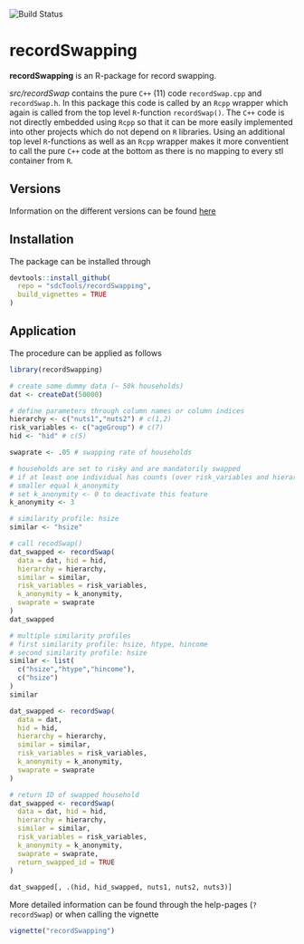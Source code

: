 ![Build Status](https://travis-ci.org/sdcTools/recordSwapping.svg?branch=master)
<!--[![Coverage Status](https://coveralls.io/repos/github/sdcTools/recordSwapping/badge.svg?branch=master)](https://coveralls.io/github/sdcTools/recordSwapping?branch=master)-->
<!--[![CRAN](http://www.r-pkg.org/badges/version/recordSwapping)](https://CRAN.R-project.org/package=recordSwapping)-->
<!--[![Downloads](http://cranlogs.r-pkg.org/badges/recordSwapping)](https://CRAN.R-project.org/package=recordSwapping)-->
<!--[![Mentioned in Awesome Official Statistics ](https://awesome.re/mentioned-badge.svg)](http://www.awesomeofficialstatistics.org)-->

# recordSwapping


**recordSwapping** is an R-package for record swapping.


*src/recordSwap* contains the pure `C++` (11) code `recordSwap.cpp` and `recordSwap.h`.
In this package this code is called by an `Rcpp` wrapper which again is called from the top level `R`-function `recordSwap()`.
The `C++` code is not directly embedded using `Rcpp` so that it can be more easily implemented into other projects which do not depend on `R` libraries.
Using an additional top level `R`-functions as well as an `Rcpp` wrapper makes it more conventient to call the pure `C++` code at the bottom as there is no mapping to every stl container from `R`.

## Versions

Information on the different versions can be found [here](https://github.com/sdcTools/recordSwapping/blob/master/NEWS.md)

## Installation

The package can be installed through
```r
devtools::install_github(
  repo = "sdcTools/recordSwapping", 
  build_vignettes = TRUE
)
```

## Application

The procedure can be applied as follows

```r
library(recordSwapping)

# create some dummy data (~ 50k households)
dat <- createDat(50000)

# define parameters through column names or column indices
hierarchy <- c("nuts1","nuts2") # c(1,2)
risk_variables <- c("ageGroup") # c(7)
hid <- "hid" # c(5)

swaprate <- .05 # swapping rate of households

# households are set to risky and are mandatorily swapped
# if at least one individual has counts (over risk_variables and hierarchies)
# smaller equal k_anonymity
# set k_anonymity <- 0 to deactivate this feature
k_anonymity <- 3

# similarity profile: hsize
similar <- "hsize"

# call recodSwap()
dat_swapped <- recordSwap(
  data = dat, hid = hid,
  hierarchy = hierarchy,
  similar = similar,
  risk_variables = risk_variables,
  k_anonymity = k_anonymity,
  swaprate = swaprate
)
dat_swapped
```

```r
# multiple similarity profiles
# first similarity profile: hsize, htype, hincome
# second similarity profile: hsize
similar <- list(
  c("hsize","htype","hincome"),
  c("hsize")
)
similar

dat_swapped <- recordSwap(
  data = dat, 
  hid = hid,
  hierarchy = hierarchy,
  similar = similar,
  risk_variables = risk_variables,
  k_anonymity = k_anonymity,
  swaprate = swaprate
)
```

```r
# return ID of swapped household
dat_swapped <- recordSwap(
  data = dat, hid = hid,
  hierarchy = hierarchy,
  similar = similar,
  risk_variables = risk_variables,
  k_anonymity = k_anonymity,
  swaprate = swaprate,
  return_swapped_id = TRUE
)
                          
dat_swapped[, .(hid, hid_swapped, nuts1, nuts2, nuts3)]
```

More detailed information can be found through the help-pages (`?recordSwap`) or when calling the vignette

```r
vignette("recordSwapping")
```
